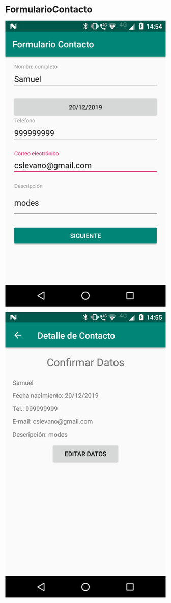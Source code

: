 # FormularioContacto
![alt text](https://raw.githubusercontent.com/cslevano/FormularioContacto/master/Screenshot_20191220-145500.png)

![alt text](https://raw.githubusercontent.com/cslevano/FormularioContacto/master/Screenshot_20191220-145510.png)
